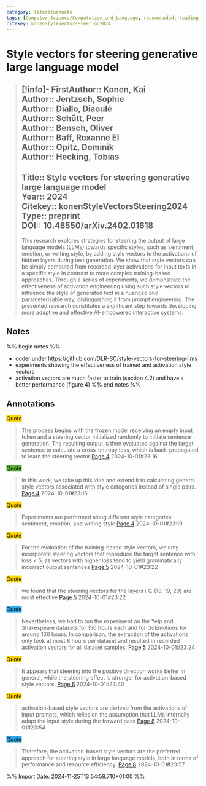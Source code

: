 ```yaml
---
category: literaturenote
tags: [Computer_Science/Computation_and_Language, recommended, reading_complete, generation_steering]
citekey: konenStyleVectorsSteering2024
---
```

# Style vectors for steering generative large language model

> [!info]-
> **FirstAuthor**:: Konen, Kai  
> **Author**:: Jentzsch, Sophie  
> **Author**:: Diallo, Diaoulé  
> **Author**:: Schütt, Peer  
> **Author**:: Bensch, Oliver  
> **Author**:: Baff, Roxanne El  
> **Author**:: Opitz, Dominik  
> **Author**:: Hecking, Tobias  
> ---    
> **Title**:: Style vectors for steering generative large language model  
> **Year**:: 2024   
> **Citekey**:: konenStyleVectorsSteering2024  
> **Type**:: preprint  
> **DOI**:: 10.48550/arXiv.2402.01618
> ---
> This research explores strategies for steering the output of large language models (LLMs) towards specific styles, such as sentiment, emotion, or writing style, by adding style vectors to the activations of hidden layers during text generation. We show that style vectors can be simply computed from recorded layer activations for input texts in a specific style in contrast to more complex training-based approaches. Through a series of experiments, we demonstrate the effectiveness of activation engineering using such style vectors to influence the style of generated text in a nuanced and parameterisable way, distinguishing it from prompt engineering. The presented research constitutes a significant step towards developing more adaptive and effective AI-empowered interactive systems.

## Notes
%% begin notes %%
- coder under https://github.com/DLR-SC/style-vectors-for-steering-llms
- experiments showing the effectiveness of trained and activation style vectors
- activation vectors are much faster to train (section 4.2) and have a better performance (figure 4)
%% end notes %%

## Annotations
<mark style="background-color: #ffd400">Quote</mark>
> The process begins with the frozen model receiving an empty input token and a steering vector initialized randomly to initiate sentence generation. The resulting output is then evaluated against the target sentence to calculate a cross-entropy loss, which is back-propagated to learn the steering vector
> [Page 4](zotero://open-pdf/library/items/U5R9YU3J?page=4) 2024-10-01#23:16

<mark style="background-color: #5fb236">Quote</mark>
> In this work, we take up this idea and extend it to calculating general style vectors associated with style categories instead of single pairs.
> [Page 4](zotero://open-pdf/library/items/U5R9YU3J?page=4) 2024-10-01#23:16

<mark style="background-color: #ffd400">Quote</mark>
> Experiments are performed along different style categories: sentiment, emotion, and writing style
> [Page 4](zotero://open-pdf/library/items/U5R9YU3J?page=4) 2024-10-01#23:19

<mark style="background-color: #ffd400">Quote</mark>
> For the evaluation of the training-based style vectors, we only incorporate steering vectors that reproduce the target sentence with loss < 5, as vectors with higher loss tend to yield grammatically incorrect output sentences
> [Page 5](zotero://open-pdf/library/items/U5R9YU3J?page=5) 2024-10-01#23:22

<mark style="background-color: #ffd400">Quote</mark>
> we found that the steering vectors for the layers i ∈ {18, 19, 20} are most effective
> [Page 5](zotero://open-pdf/library/items/U5R9YU3J?page=5) 2024-10-01#23:22

<mark style="background-color: #2ea8e5">Quote</mark>
> Nevertheless, we had to run the experiment on the Yelp and Shakespeare datasets for 150 hours each and for GoEmotions for around 100 hours. In comparison, the extraction of the activations only took at most 8 hours per dataset and resulted in recorded activation vectors for all dataset samples.
> [Page 5](zotero://open-pdf/library/items/U5R9YU3J?page=5) 2024-10-01#23:24

<mark style="background-color: #ffd400">Quote</mark>
> It appears that steering into the positive direction works better in general, while the steering effect is stronger for activation-based style vectors.
> [Page 6](zotero://open-pdf/library/items/U5R9YU3J?page=6) 2024-10-01#23:40

<mark style="background-color: #ffd400">Quote</mark>
> activation-based style vectors are derived from the activations of input prompts, which relies on the assumption that LLMs internally adapt the  input style during the forward pass
> [Page 8](zotero://open-pdf/library/items/U5R9YU3J?page=8) 2024-10-01#23:54

<mark style="background-color: #2ea8e5">Quote</mark>
> Therefore, the activation-based style vectors are the preferred approach for steering style in large language models, both in terms of performance and resource efficiency.
> [Page 8](zotero://open-pdf/library/items/U5R9YU3J?page=8) 2024-10-01#23:57




%% Import Date: 2024-11-25T13:54:58.710+01:00 %%
